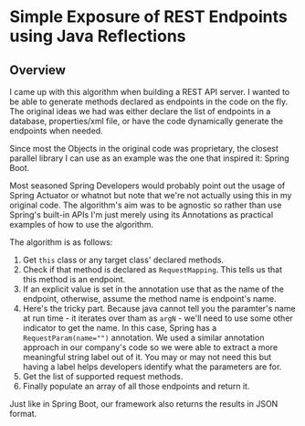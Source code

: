 # Simple Exposure of REST Endpoints using Java Reflections

## Overview

I came up with this algorithm when building a REST API server. I wanted to be able to generate methods declared as endpoints in the code on the fly. The original ideas we had was either declare the list of endpoints in a database, properties/xml file, or have the code dynamically generate the endpoints when needed.

Since most the Objects in the original code was proprietary, the closest parallel library I can use as an example was the one that inspired it: Spring Boot. 

Most seasoned Spring Developers would probably point out the usage of Spring Actuator or whatnot but note that we're not actually using this in my original code. The algorithm's aim was to be agnostic so rather than use Spring's built-in APIs I'm just merely using its Annotations as practical examples of how to use the algorithm. 

The algorithm is as follows:

1. Get ```this``` class or any target class' declared methods.
2. Check if that method is declared as ```RequestMapping```.  This tells us that this method is an endpoint.
3. If an explicit value is set in the annotation use that as the name of the endpoint, otherwise, assume the method name is endpoint's name.
4. Here's the tricky part. Because java cannot tell you the paramter's name at run time - it iterates over tham as ```argN``` - we'll need to use some other indicator to get the name. In this case, Spring has a ```RequestParam(name="")``` annotation. We used a similar annotation approach in our company's code so we were able to extract a more meaningful string label out of it. You may or may not need this but having a label helps developers identify what the parameters are for.
5. Get the list of supported request methods.
6. Finally populate an array of all those endpoints and return it.

Just like in Spring Boot, our framework also returns the results in JSON format.


